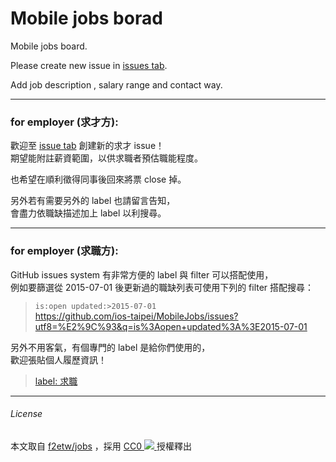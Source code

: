 Mobile jobs borad
====

Mobile jobs board.

Please create new issue in [issues tab](https://github.com/ios-taipei/MobileJobs/issues).

Add job description , salary range and contact way.

-----

### for employer (求才方):

歡迎至 [issue tab](https://github.com/ios-taipei/MobileJobs/issues/) 創建新的求才 issue！  
期望能附註薪資範圍，以供求職者預估職能程度。

也希望在順利徵得同事後回來將票 close 掉。

另外若有需要另外的 label 也請留言告知，  
會盡力依職缺描述加上 label 以利搜尋。

-----

### for employer (求職方):

GitHub issues system 有非常方便的 label 與 filter 可以搭配使用，  
例如要篩選從 2015-07-01 後更新過的職缺列表可使用下列的 filter 搭配搜尋：  
> `is:open updated:>2015-07-01`  
> https://github.com/ios-taipei/MobileJobs/issues?utf8=%E2%9C%93&q=is%3Aopen+updated%3A%3E2015-07-01

另外不用客氣，有個專門的 label 是給你們使用的，  
歡迎張貼個人履歷資訊！
> [label: 求職](https://github.com/nodejs-tw/jobs/labels/%E6%B1%82%E8%81%B7)

-----

###### License
本文取自 [f2etw/jobs](https://github.com/f2etw/jobs/) ，採用 [CC0 ![](http://mirrors.creativecommons.org/presskit/buttons/88x31/svg/cc-zero.svg) ](https://creativecommons.org/publicdomain/zero/1.0/) 授權釋出
